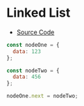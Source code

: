 # Linked List

* [Source Code](/linkedlist)

```javascript
const nodeOne = {
  data: 123
};

const nodeTwo = {
  data: 456
};

nodeOne.next = nodeTwo;
```